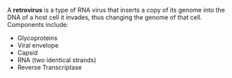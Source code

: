 A **retrovirus** is a type of RNA virus that inserts a copy of its genome into the DNA of a host cell it invades, thus changing the genome of that cell. Components include:

- Glycoproteins
- Viral envelope
- Capsid
- RNA (two identical strands)
- Reverse Transcriptase